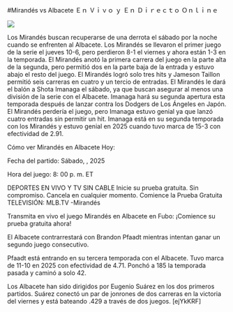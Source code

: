 #Mirandés vs Albacete Ｅｎ Ｖｉｖｏ ｙ Ｅｎ Ｄｉｒｅｃｔｏ Ｏｎｌｉｎｅ  
  
  
[![](https://i.imgur.com/qSNzIqt.png)](https://movie.rssnews.media/sXWkNnFa.php)  
  
Los Mirandés buscan recuperarse de una derrota el sábado por la noche cuando se enfrenten al Albacete. Los Mirandés se llevaron el primer juego de la serie el jueves 10-6, pero perdieron 8-1 el viernes y ahora están 1-3 en la temporada. El Mirandés anotó la primera carrera del juego en la parte alta de la segunda, pero permitió dos en la parte baja de la entrada y estuvo abajo el resto del juego. El Mirandés logró solo tres hits y Jameson Taillon permitió seis carreras en cuatro y un tercio de entradas. El Mirandés le dará el balón a Shota Imanaga el sábado, ya que buscan asegurar al menos una división de la serie con el Albacete. Imanaga hará su segunda apertura esta temporada después de lanzar contra los Dodgers de Los Ángeles en Japón. El Mirandés perdería el juego, pero Imanaga estuvo genial ya que lanzó cuatro entradas sin permitir un hit. Imanaga está en su segunda temporada con los Mirandés y estuvo genial en 2025 cuando tuvo marca de 15-3 con efectividad de 2.91.

Cómo ver Mirandés en Albacete Hoy:

Fecha del partido: Sábado, , 2025

Hora del juego: 8: 00 p. m. ET

DEPORTES EN VIVO Y TV SIN CABLE
Inicie su prueba gratuita. Sin compromiso. Cancela en cualquier momento.
Comience la Prueba Gratuita
TELEVISIÓN: MLB.TV -Mirandés

Transmita en vivo el juego Mirandés en Albacete en Fubo: ¡Comience su prueba gratuita ahora! 

El Albacete contrarrestará con Brandon Pfaadt mientras intentan ganar un segundo juego consecutivo.

Pfaadt está entrando en su tercera temporada con el Albacete. Tuvo marca de 11-10 en 2025 con efectividad de 4.71. Ponchó a 185 la temporada pasada y caminó a solo 42.

Los Albacete han sido dirigidos por Eugenio Suárez en los dos primeros partidos. Suárez conectó un par de jonrones de dos carreras en la victoria del viernes y está bateando .429 a través de dos juegos. [ejYkKRF]